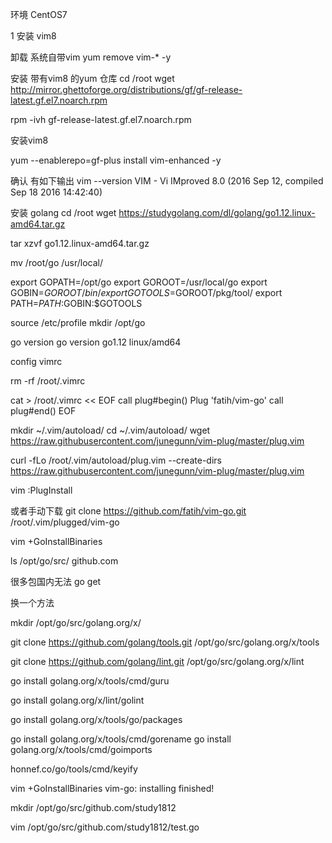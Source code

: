 环境
CentOS7 

1 安装 vim8

卸载 系统自带vim
yum remove vim-* -y

安装 带有vim8 的yum 仓库
cd /root
wget http://mirror.ghettoforge.org/distributions/gf/gf-release-latest.gf.el7.noarch.rpm

rpm -ivh gf-release-latest.gf.el7.noarch.rpm


安装vim8

yum --enablerepo=gf-plus install vim-enhanced   -y


确认 有如下输出
vim --version
VIM - Vi IMproved 8.0 (2016 Sep 12, compiled Sep 18 2016 14:42:40)


安装 golang
cd /root
wget https://studygolang.com/dl/golang/go1.12.linux-amd64.tar.gz

tar xzvf go1.12.linux-amd64.tar.gz

mv   /root/go        /usr/local/


export GOPATH=/opt/go
export GOROOT=/usr/local/go
export GOBIN=$GOROOT/bin/
export GOTOOLS=$GOROOT/pkg/tool/
export PATH=$PATH:$GOBIN:$GOTOOLS


source  /etc/profile
mkdir /opt/go 


go version
go version go1.12 linux/amd64


config  vimrc

rm -rf /root/.vimrc

cat > /root/.vimrc << EOF
call plug#begin()
Plug 'fatih/vim-go'
call plug#end()
EOF


mkdir ~/.vim/autoload/
cd ~/.vim/autoload/
wget https://raw.githubusercontent.com/junegunn/vim-plug/master/plug.vim



curl -fLo /root/.vim/autoload/plug.vim --create-dirs https://raw.githubusercontent.com/junegunn/vim-plug/master/plug.vim


vim
:PlugInstall


或者手动下载
git clone https://github.com/fatih/vim-go.git  /root/.vim/plugged/vim-go


vim  +GoInstallBinaries

ls  /opt/go/src/
github.com


很多包国内无法 go  get 


换一个方法


mkdir /opt/go/src/golang.org/x/


git clone https://github.com/golang/tools.git         /opt/go/src/golang.org/x/tools


git clone https://github.com/golang/lint.git          /opt/go/src/golang.org/x/lint




go install golang.org/x/tools/cmd/guru

go install golang.org/x/lint/golint

go install golang.org/x/tools/go/packages

go install golang.org/x/tools/cmd/gorename
go install golang.org/x/tools/cmd/goimports


honnef.co/go/tools/cmd/keyify






vim  +GoInstallBinaries
vim-go: installing finished!

mkdir  /opt/go/src/github.com/study1812


vim /opt/go/src/github.com/study1812/test.go















































































